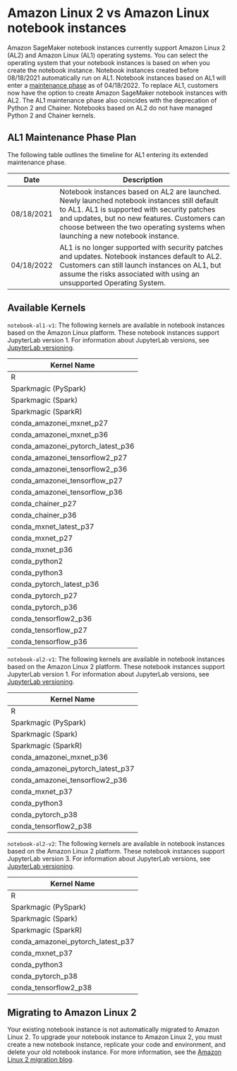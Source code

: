 # Amazon Linux 2 vs Amazon Linux notebook instances<a name="nbi-al2"></a>

Amazon SageMaker notebook instances currently support Amazon Linux 2 \(AL2\) and Amazon Linux \(AL1\) operating systems\. You can select the operating system that your notebook instances is based on when you create the notebook instance\. Notebook instances created before 08/18/2021 automatically run on AL1\. Notebook instances based on AL1 will enter a [maintenance phase](https://aws.amazon.com/blogs/machine-learning/amazon-sagemaker-notebook-instance-now-supports-amazon-linux-2/) as of 04/18/2022\. To replace AL1, customers now have the option to create Amazon SageMaker notebook instances with AL2\. The AL1 maintenance phase also coincides with the deprecation of Python 2 and Chainer\. Notebooks based on AL2 do not have managed Python 2 and Chainer kernels\.

## AL1 Maintenance Phase Plan<a name="nbi-al2-deprecation"></a>

The following table outlines the timeline for AL1 entering its extended maintenance phase\.


|  Date  |  Description  | 
| --- | --- | 
|  08/18/2021  |  Notebook instances based on AL2 are launched\. Newly launched notebook instances still default to AL1\. AL1 is supported with security patches and updates, but no new features\. Customers can choose between the two operating systems when launching a new notebook instance\.  | 
|  04/18/2022  |  AL1 is no longer supported with security patches and updates\. Notebook instances default to AL2\. Customers can still launch instances on AL1, but assume the risks associated with using an unsupported Operating System\.  | 

## Available Kernels<a name="nbi-al2-env"></a>

`notebook-al1-v1`: The following kernels are available in notebook instances based on the Amazon Linux platform\. These notebook instances support JupyterLab version 1\. For information about JupyterLab versions, see [JupyterLab versioning](nbi-jl.md)\.


|  Kernel Name  | 
| --- | 
|  R  | 
|  Sparkmagic \(PySpark\)  | 
|  Sparkmagic \(Spark\)  | 
|  Sparkmagic \(SparkR\)  | 
|  conda\_amazonei\_mxnet\_p27  | 
|  conda\_amazonei\_mxnet\_p36  | 
|  conda\_amazonei\_pytorch\_latest\_p36  | 
|  conda\_amazonei\_tensorflow2\_p27  | 
|  conda\_amazonei\_tensorflow2\_p36  | 
|  conda\_amazonei\_tensorflow\_p27  | 
|  conda\_amazonei\_tensorflow\_p36  | 
|  conda\_chainer\_p27  | 
|  conda\_chainer\_p36  | 
|  conda\_mxnet\_latest\_p37  | 
|  conda\_mxnet\_p27  | 
|  conda\_mxnet\_p36  | 
|  conda\_python2  | 
|  conda\_python3  | 
|  conda\_pytorch\_latest\_p36  | 
|  conda\_pytorch\_p27  | 
|  conda\_pytorch\_p36  | 
|  conda\_tensorflow2\_p36  | 
|  conda\_tensorflow\_p27  | 
|  conda\_tensorflow\_p36  | 

`notebook-al2-v1`: The following kernels are available in notebook instances based on the Amazon Linux 2 platform\. These notebook instances support JupyterLab version 1\. For information about JupyterLab versions, see [JupyterLab versioning](nbi-jl.md)\.


|  Kernel Name  | 
| --- | 
|  R  | 
|  Sparkmagic \(PySpark\)  | 
|  Sparkmagic \(Spark\)  | 
|  Sparkmagic \(SparkR\)  | 
|  conda\_amazonei\_mxnet\_p36  | 
|  conda\_amazonei\_pytorch\_latest\_p37  | 
|  conda\_amazonei\_tensorflow2\_p36  | 
|  conda\_mxnet\_p37  | 
|  conda\_python3  | 
|  conda\_pytorch\_p38  | 
|  conda\_tensorflow2\_p38  | 

`notebook-al2-v2`: The following kernels are available in notebook instances based on the Amazon Linux 2 platform\. These notebook instances support JupyterLab version 3\. For information about JupyterLab versions, see [JupyterLab versioning](nbi-jl.md)\.


|  Kernel Name  | 
| --- | 
|  R  | 
|  Sparkmagic \(PySpark\)  | 
|  Sparkmagic \(Spark\)  | 
|  Sparkmagic \(SparkR\)  | 
|  conda\_amazonei\_pytorch\_latest\_p37  | 
|  conda\_mxnet\_p37  | 
|  conda\_python3  | 
|  conda\_pytorch\_p38  | 
|  conda\_tensorflow2\_p38  | 

## Migrating to Amazon Linux 2<a name="nbi-al2-upgrade"></a>

Your existing notebook instance is not automatically migrated to Amazon Linux 2\. To upgrade your notebook instance to Amazon Linux 2, you must create a new notebook instance, replicate your code and environment, and delete your old notebook instance\. For more information, see the [Amazon Linux 2 migration blog](https://aws.amazon.com/blogs/machine-learning/migrate-your-work-to-amazon-sagemaker-notebook-instance-with-amazon-linux-2/ )\.